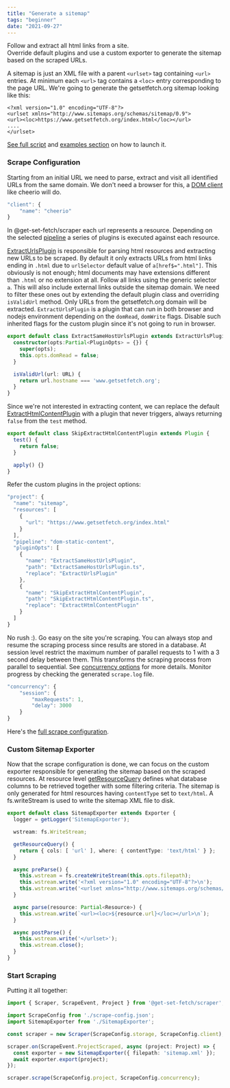 ```yaml
---
title: "Generate a sitemap"
tags: "beginner"
date: "2021-09-27"
---
```


Follow and extract all html links from a site.  
Override default plugins and use a custom exporter to generate the sitemap based on the scraped URLs. 

A sitemap is just an XML file with a parent `<urlset>` tag containing `<url>` entries. At minimum each `<url>` tag contains a `<loc>` entry corresponding to the page URL. We're going to generate the getsetfetch.org sitemap looking like this:
```
<?xml version="1.0" encoding="UTF-8"?>
<urlset xmlns="http://www.sitemaps.org/schemas/sitemap/0.9">
<url><loc>https://www.getsetfetch.org/index.html</loc></url>
....
</urlset>
```
[See full script](https://github.com/get-set-fetch/scraper/blob/main/examples/sitemap/sitemap.ts) and [examples section](/node/examples.html) on how to launch it.


### Scrape Configuration
Starting from an initial URL we need to parse, extract and visit all identified URLs from the same domain. We don't need a browser for this, a [DOM client](/node/clients.html#dom-clients) like cheerio will do.
```js
"client": {
    "name": "cheerio"
}
```

In @get-set-fetch/scraper each url represents a resource. Depending on the selected [pipeline](/node/pipelines.html) a series of plugins is executed against each resource. 

[ExtractUrlsPlugin](/node/plugins.html#extract-urls-plugin) is responsible for parsing html resources and extracting new URLs to be scraped. By default it only extracts URLs from html links ending in `.html` due to `urlSelector` default value of `a[href$=".html"]`.
This obviously is not enough; html documents may have extensions different than `.html` or no extension at all. Follow all links using the generic selector `a`. This will also include external links outside the sitemap domain. We need to filter these ones out by extending the default plugin class and overriding `isValidUrl` method. Only URLs from the getsetfetch.org domain will be extracted. `ExtractUrlsPlugin` is a plugin that can run in both browser and nodejs environment depending on the `domRead`, `domWrite` flags. Disable such inherited flags for the custom plugin since it's not going to run in browser.
```ts
export default class ExtractSameHostUrlsPlugin extends ExtractUrlsPlugin {
  constructor(opts:Partial<PluginOpts> = {}) {
    super(opts);
    this.opts.domRead = false;
  }

  isValidUrl(url: URL) {
    return url.hostname === 'www.getsetfetch.org';
  }
}
```

Since we're not interested in extracting content, we can replace the default [ExtractHtmlContentPlugin](/node/plugins.html#extract-html-content-plugin) with a plugin that never triggers, always returning `false` from the `test` method.
```ts
export default class SkipExtractHtmlContentPlugin extends Plugin {
  test() {
    return false;
  }

  apply() {}
}
```

Refer the custom plugins in the project options:
```ts
"project": {
  "name": "sitemap",
  "resources": [
    {
      "url": "https://www.getsetfetch.org/index.html"
    }
  ],
  "pipeline": "dom-static-content",
  "pluginOpts": [
    {
      "name": "ExtractSameHostUrlsPlugin",
      "path": "ExtractSameHostUrlsPlugin.ts",
      "replace": "ExtractUrlsPlugin"
    },
    {
      "name": "SkipExtractHtmlContentPlugin",
      "path": "SkipExtractHtmlContentPlugin.ts",
      "replace": "ExtractHtmlContentPlugin"
    }
  ]
}
```

No rush :). Go easy on the site you're scraping. You can always stop and resume the scraping process since results are stored in a database. At session level restrict the maximum number of parallel requests to 1 with a 3 second delay between them. This transforms the scraping process from parallel to sequential. See [concurrency options](/node/scrape.html#concurrency-options) for more details. Monitor progress by checking the generated `scrape.log` file.
```ts
"concurrency": {
    "session": {
        "maxRequests": 1,
        "delay": 3000
    }
}
```

Here's the [full scrape configuration](https://github.com/get-set-fetch/scraper/blob/main/examples/sitemap/scrape-config.json).

### Custom Sitemap Exporter

Now that the scrape configuration is done, we can focus on the custom exporter responsible for generating the sitemap based on the scraped resources. At resource level [getResourceQuery](/node/export.html#custom-exporter) defines what database columns to be retrieved together with some filtering criteria. The sitemap is only generated for html resources having `contentType` set to `text/html`. A fs.writeStream is used to write the sitemap XML file to disk.
```ts
export default class SitemapExporter extends Exporter {
  logger = getLogger('SitemapExporter');

  wstream: fs.WriteStream;

  getResourceQuery() {
    return { cols: [ 'url' ], where: { contentType: 'text/html' } };
  }

  async preParse() {
    this.wstream = fs.createWriteStream(this.opts.filepath);
    this.wstream.write('<?xml version="1.0" encoding="UTF-8"?>\n');
    this.wstream.write('<urlset xmlns="http://www.sitemaps.org/schemas/sitemap/0.9">\n');
  }

  async parse(resource: Partial<Resource>) {
    this.wstream.write(`<url><loc>${resource.url}</loc></url>\n`);
  }

  async postParse() {
    this.wstream.write('</urlset>');
    this.wstream.close();
  }
}
```

### Start Scraping
Putting it all together:
```ts
import { Scraper, ScrapeEvent, Project } from '@get-set-fetch/scraper';

import ScrapeConfig from './scrape-config.json';
import SitemapExporter from './SitemapExporter';

const scraper = new Scraper(ScrapeConfig.storage, ScrapeConfig.client);

scraper.on(ScrapeEvent.ProjectScraped, async (project: Project) => {
  const exporter = new SitemapExporter({ filepath: 'sitemap.xml' });
  await exporter.export(project);
});

scraper.scrape(ScrapeConfig.project, ScrapeConfig.concurrency);
```

